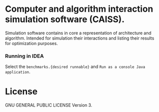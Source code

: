 # Computer and algorithm interaction simulation software (CAISS).
Simulation software contains in core a representation of architecture and algorithm.
Intended for simulation their interactions and listing their results for optimization
purposes.

### Running in IDEA
Select the `benchmarks.{desired runnable}` and `Run as a console Java application`.

# License
GNU GENERAL PUBLIC LICENSE Version 3.